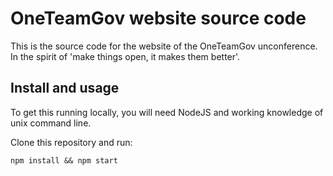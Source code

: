 # OneTeamGov website source code

This is the source code for the website of the OneTeamGov unconference. In the spirit of 'make things open, it makes them better'.

## Install and usage

To get this running locally, you will need NodeJS and working knowledge of unix command line.

Clone this repository and run:

`npm install && npm start`
